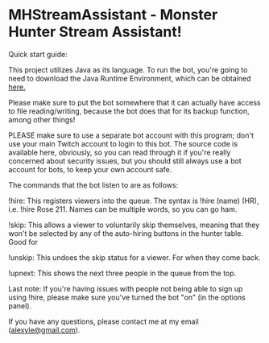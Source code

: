 # MHStreamAssistant - Monster Hunter Stream Assistant!

Quick start guide:

This project utilizes Java as its language. To run the bot,
you're going to need to download the Java Runtime Environment,
which can be obtained [here.](http://www.oracle.com/technetwork/java/javase/downloads/jre8-downloads-2133155.html)

Please make sure to put the bot somewhere that it can actually
have access to file reading/writing, because the bot does that for
its backup function, among other things!

PLEASE make sure to use a separate bot account with this program; don't
use your main Twitch account to login to this bot. The source code is
available here, obviously, so you can read through it if you're really
concerned about security issues, but you should still always use a bot
account for bots, to keep your own account safe.

The commands that the bot listen to are as follows:

!hire: This registers viewers into the queue. The syntax is !hire (name)
(HR), i.e. !hire Rose 211. Names can be multiple words, so you can go ham.

!skip: This allows a viewer to voluntarily skip themselves, meaning that
they won't be selected by any of the auto-hiring buttons in the hunter
table. Good for 

!unskip: This undoes the skip status for a viewer. For when they come back.

!upnext: This shows the next three people in the queue from the top.

Last note: If you're having issues with people not being able to sign up
using !hire, please make sure you've turned the bot "on" (in the options
panel).

If you have any questions, please contact me at my email (alexyle@gmail.com).